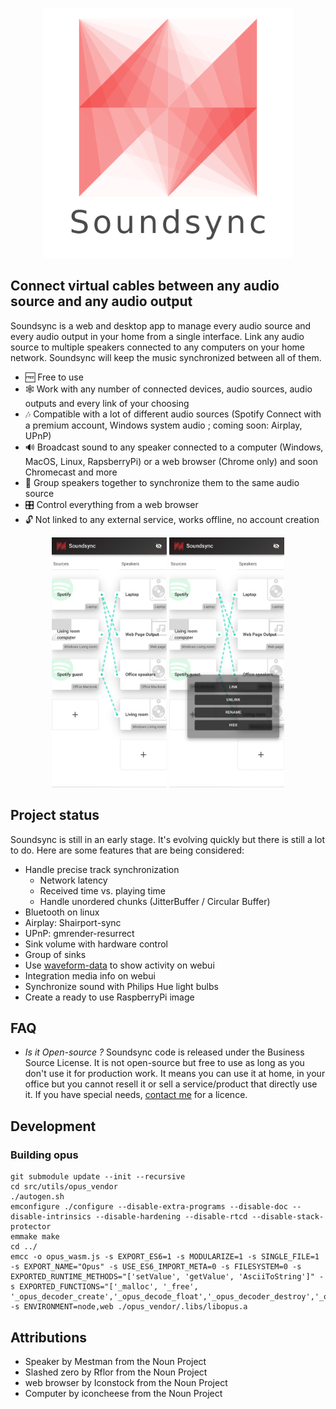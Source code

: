 <p align="center">
  <img src="res/logo_transparent.png" width="400">
</p>

## Connect virtual cables between any audio source and any audio output

Soundsync is a web and desktop app to manage every audio source and every audio output in your home from a single interface. Link any audio source to multiple speakers connected to any computers on your home network. Soundsync will keep the music synchronized between all of them.

- 🆓 Free to use
- 🕸️ Work with any number of connected devices, audio sources, audio outputs and every link of your choosing
- 🎶 Compatible with a lot of different audio sources (Spotify Connect with a premium account, Windows system audio ; coming soon: Airplay, UPnP)
- 🔊 Broadcast sound to any speaker connected to a computer (Windows, MacOS, Linux, RapsberryPi) or a web browser (Chrome only) and soon Chromecast and more
- 🔗 Group speakers together to synchronize them to the same audio source
- 🎛️ Control everything from a web browser
- 🔓 Not linked to any external service, works offline, no account creation

<p align="center">
  <img src="res/screenshot_controller.png" height="400">
  <img src="res/screenshot_menu.png" height="400">
</p>

<!-- ## Download it

<table width="100%" align="center"><tr>
  <td>
    <h3>Windows</h3>
  </td>
  <td>
    <h3>MacOS</h3>
  </td>
  <td>
    <h3>Linux</h3>
  </td>
  <td>
    <h3>Raspberry</h3>
  </td>
</tr></table> -->

## Project status

Soundsync is still in an early stage. It's evolving quickly but there is still a lot to do. Here are some features that are being considered:

- Handle precise track synchronization
  - Network latency
  - Received time vs. playing time
  - Handle unordered chunks (JitterBuffer / Circular Buffer)
- Bluetooth on linux
- Airplay: Shairport-sync
- UPnP: gmrender-resurrect
- Sink volume with hardware control
- Group of sinks
- Use [waveform-data](https://www.npmjs.com/package/waveform-data) to show activity on webui
- Integration media info on webui
- Synchronize sound with Philips Hue light bulbs
- Create a ready to use RaspberryPi image

## FAQ

- *Is it Open-source ?* Soundsync code is released under the Business Source License. It is not open-source but free to use as long as you don't use it for production work. It means you can use it at home, in your office but you cannot resell it or sell a service/product that directly use it. If you have special needs, [contact me](mailto:guillaume@besson.co) for a licence.

## Development

### Building opus

```
git submodule update --init --recursive
cd src/utils/opus_vendor
./autogen.sh
emconfigure ./configure --disable-extra-programs --disable-doc --disable-intrinsics --disable-hardening --disable-rtcd --disable-stack-protector
emmake make
cd ../
emcc -o opus_wasm.js -s EXPORT_ES6=1 -s MODULARIZE=1 -s SINGLE_FILE=1 -s EXPORT_NAME="Opus" -s USE_ES6_IMPORT_META=0 -s FILESYSTEM=0 -s EXPORTED_RUNTIME_METHODS="['setValue', 'getValue', 'AsciiToString']" -s EXPORTED_FUNCTIONS="['_malloc', '_free', '_opus_decoder_create','_opus_decode_float','_opus_decoder_destroy','_opus_encoder_create','_opus_encoder_destroy','_opus_encode','_opus_strerror']" -s ENVIRONMENT=node,web ./opus_vendor/.libs/libopus.a
```

## Attributions

- Speaker by Mestman from the Noun Project
- Slashed zero by Rflor from the Noun Project
- web browser by Iconstock from the Noun Project
- Computer by iconcheese from the Noun Project
